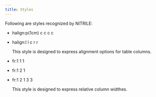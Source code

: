 ```yaml
---
title: Styles
---
```


Following are styles recognized by NITRILE:

+ halign:p(1cm) c c c c
+ halign:l l c r r

  This style is designed to express alignment options for table columns.

+ fr:1 1 1
+ fr:1 2 1
+ fr:1 2 1 3 3

  This style is designed to express relative column widthes.

